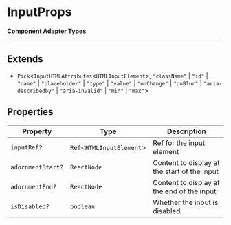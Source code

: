 # InputProps

[**Component Adapter Types**](component-inventory.md)

***

## Extends

- `Pick`\<`InputHTMLAttributes`\<`HTMLInputElement`\>, `"className"` \| `"id"` \| `"name"` \| `"placeholder"` \| `"type"` \| `"value"` \| `"onChange"` \| `"onBlur"` \| `"aria-describedby"` \| `"aria-invalid"` \| `"min"` \| `"max"`\>

## Properties

| Property | Type | Description |
| ------ | ------ | ------ |
| <a id="inputref"></a> `inputRef?` | `Ref`\<`HTMLInputElement`\> | Ref for the input element |
| <a id="adornmentstart"></a> `adornmentStart?` | `ReactNode` | Content to display at the start of the input |
| <a id="adornmentend"></a> `adornmentEnd?` | `ReactNode` | Content to display at the end of the input |
| <a id="isdisabled"></a> `isDisabled?` | `boolean` | Whether the input is disabled |
